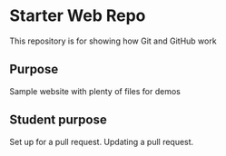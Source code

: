 # Starter Web Repo

This repository is for showing how Git and GitHub work

## Purpose

Sample website with plenty of files for demos

## Student purpose

Set up for a pull request.
Updating a pull request.
